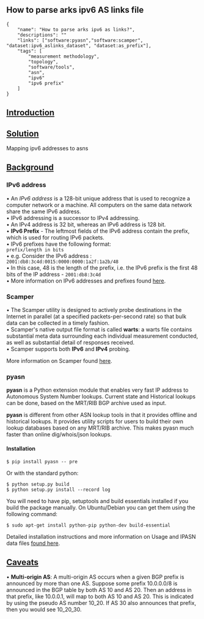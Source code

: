 ## How to parse arks ipv6 AS links file ##
~~~
{
    "name": "How to parse arks ipv6 as links?",
    "descriptions": ""
    "links": ["software:pyasn","software:scamper", "dataset:ipv6_aslinks_dataset", "dataset:as_prefix"],
    "tags": [
        "measurement methodology",
        "topology",
        "software/tools",
        "asn",
        "ipv6"
        "ipv6 prefix"
    ]
}
~~~

## <ins> Introduction </ins> ##




## <ins> Solution </ins> ## 

Mapping ipv6 addresses to asns


## <ins> Background </ins> ## 

### IPv6 address ###
• An *IPv6 address* is a 128-bit unique address that is used to recognize a computer network or a machine. All computers on the same data network share the same IPv6 address.\
• IPv6 addressing is a successor to IPv4 addressing. \
• An IPv4 address is 32 bit, whereas an IPv6 address is 128 bit. \
• **IPv6 Prefix** - The leftmost fields of the IPv6 address contain the prefix, which is used for routing IPv6 packets. \
• IPv6 prefixes have the following format:\
`prefix/length in bits` \
• e.g. Consider the IPv6 address : `2001:db8:3c4d:0015:0000:0000:1a2f:1a2b/48` \
• In this case, 48 is the length of the prefix, i.e. the IPv6 prefix is the first 48 bits of the IP address - `2001:db8:3c4d` \
• More information on IPv6 addresses and prefixes found [here]( https://docs.oracle.com/cd/E19253-01/816-4554/6maoq01nv/index.html ).


### Scamper ###

• The Scamper utility is designed to actively probe destinations in the Internet in parallel (at a specified packets-per-second rate) so that bulk data can be collected in a timely fashion.\
• Scamper's native output file format is called **warts**: a warts file contains substantial meta data surrounding each individual measurement conducted, as well as substantial detail of responses received. \
• Scamper supports both **IPv6** and **IPv4** probing. 

More information on Scamper found [here]( https://www.caida.org/tools/measurement/scamper/
 ).

### pyasn ###
**pyasn** is a Python extension module that enables very fast IP address to Autonomous System Number lookups. Current state and Historical lookups can be done, based on the MRT/RIB BGP archive used as input. 

**pyasn** is different from other ASN lookup tools in that it provides offline and historical lookups. It provides utility scripts for users to build their own lookup databases based on any MRT/RIB archive. This makes pyasn much faster than online dig/whois/json lookups.

#### Installation ####

`$ pip install pyasn -- pre`

Or with the standard python:

`$ python setup.py build`\
`$ python setup.py install --record log`

You will need to have pip, setuptools and build essentials installed if you build the package manually. On Ubuntu/Debian you can get them using the following command:

`$ sudo apt-get install python-pip python-dev build-essential`

Detailed installation instructions and more information on Usage and IPASN data files [found here]( https://github.com/hadiasghari/pyasn ).



## <ins> Caveats </ins> ##
• **Multi-origin AS**: A multi-origin AS occurs when a given BGP prefix is announced by more than one AS.  Suppose some prefix 10.0.0.0/8 is announced in the BGP table by both AS 10 and AS 20. Then an address in that prefix, like 10.0.0.1, will map to both AS 10 and AS 20.  This is indicated by using the pseudo AS number 10_20.  If AS 30 also announces that prefix, then you would see 10_20_30.
